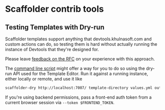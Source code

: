 # Scaffolder contrib tools

## Testing Templates with Dry-run

Scaffolder templates support anything that devtools.khulnasoft.com and custom actions can do, so testing them is hard without actually running the instance of Devtools that they're designed for.

Please leave [feedback on the RFC](https://github.com/khulnasoft/devtools/issues/14280) on your experience with this approach.

The [command line script](template-testing-dry-run.md) might offer a way for you to do so using the dry-run API used for the Template Editor. Run it against a running instance, either locally or remote, and use it like

```sh
scaffolder-dry http://localhost:7007/ template-directory values.yml output-directory
```

If you're using backend permissions, pass a front-end auth token from a current browser session via `--token $FRONTEND_TOKEN`.
